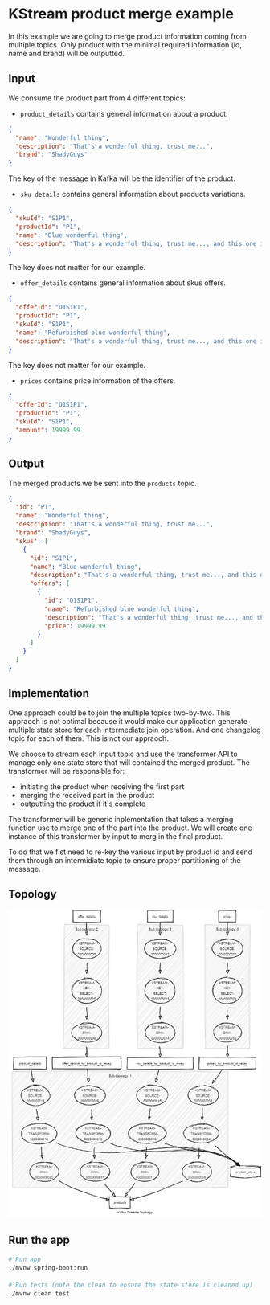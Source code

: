 # KStream product merge example

In this example we are going to merge product information coming from multiple topics.
Only product with the minimal required information (id, name and brand) will be outputted.

## Input

We consume the product part from 4 different topics:

- `product_details` contains general information about a product:

```json
{
  "name": "Wonderful thing",
  "description": "That's a wonderful thing, trust me...",
  "brand": "ShadyGuys"
}
```

The key of the message in Kafka will be the identifier of the product.

- `sku_details` contains general information about products variations.

```json
{
  "skuId": "S1P1",
  "productId": "P1",
  "name": "Blue wonderful thing",
  "description": "That's a wonderful thing, trust me..., and this one is blue !"
}
```

The key does not matter for our example.

- `offer_details` contains general information about skus offers.

```json
{
  "offerId": "O1S1P1",
  "productId": "P1",
  "skuId": "S1P1",
  "name": "Refurbished blue wonderful thing",
  "description": "That's a wonderful thing, trust me..., and this one is blue ! It should work too."
}
```

The key does not matter for our example.

- `prices` contains price information of the offers.

```json
{
  "offerId": "O1S1P1",
  "productId": "P1",
  "skuId": "S1P1",
  "amount": 19999.99
}
```

## Output

The merged products we be sent into the `products` topic.

```json
{
  "id": "P1",
  "name": "Wonderful thing",
  "description": "That's a wonderful thing, trust me...",
  "brand": "ShadyGuys",
  "skus": [
    {
      "id": "S1P1",
      "name": "Blue wonderful thing",
      "description": "That's a wonderful thing, trust me..., and this one is blue !",
      "offers": [
        {
          "id": "O1S1P1",
          "name": "Refurbished blue wonderful thing",
          "description": "That's a wonderful thing, trust me..., and this one is blue ! It should work too.",
          "price": 19999.99
        }
      ]
    }
  ]
}
```

## Implementation

One approach could be to join the multiple topics two-by-two.
This appraoch is not optimal because it would make our application generate multiple state store for each intermediate join operation.
And one changelog topic for each of them. This is not our appraoch.

We choose to stream each input topic and use the transformer API to manage only one state store that will contained the merged product.
The transformer will be responsible for:

- initiating the product when receiving the first part
- merging the received part in the product
- outputting the product if it's complete

The transformer will be generic inplementation that takes a merging function use to merge one of the part into the product.
We will create one instance of this transformer by input to merg in the final product.

To do that we fist need to re-key the various input by product id and send them through an intermidiate topic
to ensure proper partitioning of the message.

## Topology

![Topology](topology.png)

## Run the app 

```sh
# Run app
./mvnw spring-boot:run

# Run tests (note the clean to ensure the state store is cleaned up)
./mvnw clean test
```

